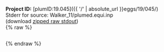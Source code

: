 **Project ID:** [plumID:19.045]({{ '/' | absolute_url }}eggs/19/045/)  
Stderr for source:  Walker_11/plumed.equi.inp   
(download [zipped raw stdout](plumed.equi.inp.plumed.stdout.txt.zip))  
{% raw %}
<pre>
</pre>
{% endraw %}
